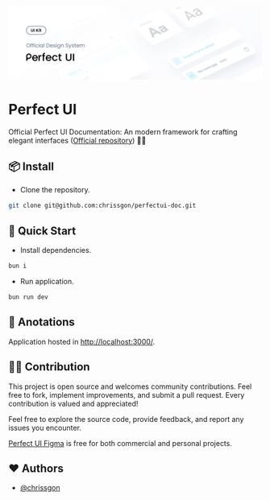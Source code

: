 ![PerfectUI](./public/thumb.png)

# Perfect UI

Official Perfect UI Documentation: An modern framework for crafting elegant interfaces ([Official repository](https://github.com/chrissgon/perfectui)) 📖🎨

## 📦 Install

- Clone the repository.

```bash
git clone git@github.com:chrissgon/perfectui-doc.git
```

## 🚀 Quick Start

- Install dependencies.

```bash
bun i
```

- Run application.

```bash
bun run dev
```

## 📝 Anotations

Application hosted in <a href="http://localhost:3000/">http://localhost:3000/</a>.

## 💪🏻 Contribution

This project is open source and welcomes community contributions. Feel free to fork, implement improvements, and submit a pull request. Every contribution is valued and appreciated!

Feel free to explore the source code, provide feedback, and report any issues you encounter.

[Perfect UI Figma](https://www.figma.com/file/szD991W25tQxPuqhfRektk/PerfectUI?type=design&t=NFXUM1OyFfIo9Csc-6) is free for both commercial and personal projects.

## ❤️ Authors

- [@chrissgon](https://www.github.com/chrissgon)
